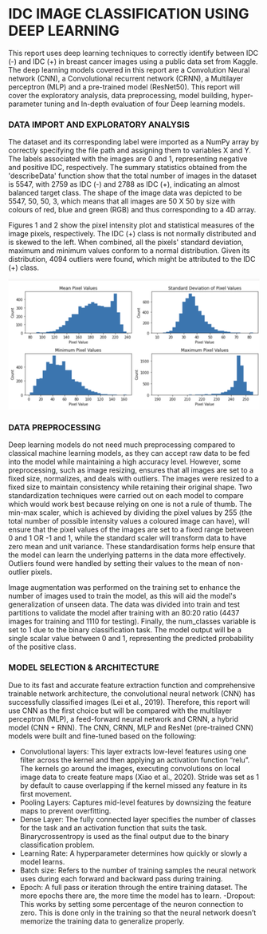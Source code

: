 # IDC IMAGE CLASSIFICATION USING DEEP LEARNING

This report uses deep learning techniques to correctly identify between IDC (-) and IDC (+) in breast cancer images using a public data set from Kaggle. The deep learning models covered in this report are a Convolution Neural network (CNN), a Convolutional recurrent network (CRNN), a Multilayer perceptron (MLP) and a pre-trained model (ResNet50). This report will cover the exploratory analysis, data preprocessing, model building, hyper-parameter tuning and In-depth evaluation of four Deep learning models.

### DATA IMPORT AND EXPLORATORY ANALYSIS
The dataset and its corresponding label were imported as a NumPy array by correctly specifying the file path and assigning them to variables X and Y. The labels associated with the images are 0 and 1, representing negative and positive IDC, respectively. The summary statistics obtained from the 'describeData' function show that the total number of images in the dataset is 5547, with 2759 as IDC (-) and 2788 as IDC (+), indicating an almost balanced target class. The shape of the image data was depicted to be 5547, 50, 50, 3, which means that all images are 50 X 50 by size with colours of red, blue and green (RGB) and thus corresponding to a 4D array.

Figures 1 and 2 show the pixel intensity plot and statistical measures of the image pixels, respectively. The IDC (+) class is not normally distributed and is skewed to the left. When combined, all the pixels' standard deviation, maximum and minimum values conform to a normal distribution. Given its distribution, 4094 outliers were found, which might be attributed to the IDC (+) class.

![](https://github.com/odogwu25/Breast-cancer-images/blob/main/Images/Screenshot%202023-05-14%20at%2002.30.03.png)

### DATA PREPROCESSING

Deep learning models do not need much preprocessing compared to classical machine learning models, as they can accept raw data to be fed into the model while maintaining a high accuracy level. However, some preprocessing, such as image resizing, ensures that all images are set to a fixed size, normalizes, and deals with outliers. The images were resized to a fixed size to maintain consistency while retaining their original shape. Two standardization techniques were carried out on each model to compare which would work best because relying on one is not a rule of thumb. The min-max scaler, which is achieved by dividing the pixel values by 255 (the total number of possible intensity values a coloured image can have), will ensure that the pixel values of the images are set to a fixed range between 0 and 1 OR -1 and 1, while the standard scaler will transform data to have zero mean and unit variance. These standardisation forms help ensure that the model can learn the underlying patterns in the data more effectively. Outliers found were handled by setting their values to the mean of non-outlier pixels.

Image augmentation was performed on the training set to enhance the number of images used to train the model, as this will aid the model's generalization of unseen data. The data was divided into train and test partitions to validate the model after training with an 80:20 ratio (4437 images for training and 1110 for testing). Finally, the num_classes variable is set to 1 due to the binary classification task. The model output will be a single scalar value between 0 and 1, representing the predicted probability of the positive class.

### MODEL SELECTION & ARCHITECTURE

Due to its fast and accurate feature extraction function and comprehensive trainable network architecture, the convolutional neural network (CNN) has successfully classified images (Lei et al., 2019). Therefore, this report will use CNN as the first choice but will be compared with the multilayer perceptron (MLP), a feed-forward neural network and CRNN, a hybrid model (CNN + RNN). The CNN, CRNN, MLP and ResNet (pre-trained CNN) models were built and fine-tuned based on the following:

- Convolutional layers: This layer extracts low-level features using one filter across the kernel and then applying an activation function “relu”. The kernels go around the images, executing convolutions on local image data to create feature maps (Xiao et al., 2020). Stride was set as 1 by default to cause overlapping if the kernel missed any feature in its first movement.
- Pooling Layers: Captures mid-level features by downsizing the feature maps to prevent overfitting.
- Dense Layer: The fully connected layer specifies the number of classes for the task and an activation function that suits the task. Binarycrossentropy is used as the final output due to the binary classification problem.
- Learning Rate: A hyperparameter determines how quickly or slowly a model learns.
- Batch size: Refers to the number of training samples the neural network uses during
each forward and backward pass during training.
- Epoch: A full pass or iteration through the entire training dataset. The more epochs there
are, the more time the model has to learn.
-Dropout: This works by setting some percentage of the neuron connection to zero. This is
done only in the training so that the neural network doesn’t memorize the training data to generalize properly.




